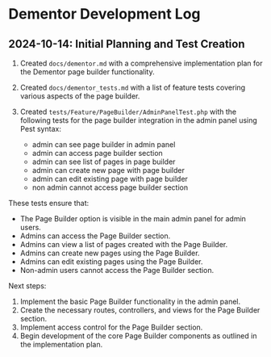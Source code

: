 # Dementor Development Log

## 2024-10-14: Initial Planning and Test Creation

1. Created `docs/dementor.md` with a comprehensive implementation plan for the Dementor page builder functionality.

2. Created `docs/dementor_tests.md` with a list of feature tests covering various aspects of the page builder.

3. Created `tests/Feature/PageBuilder/AdminPanelTest.php` with the following tests for the page builder integration in the admin panel using Pest syntax:

   - admin can see page builder in admin panel
   - admin can access page builder section
   - admin can see list of pages in page builder
   - admin can create new page with page builder
   - admin can edit existing page with page builder
   - non admin cannot access page builder section

These tests ensure that:
- The Page Builder option is visible in the main admin panel for admin users.
- Admins can access the Page Builder section.
- Admins can view a list of pages created with the Page Builder.
- Admins can create new pages using the Page Builder.
- Admins can edit existing pages using the Page Builder.
- Non-admin users cannot access the Page Builder section.

Next steps:
1. Implement the basic Page Builder functionality in the admin panel.
2. Create the necessary routes, controllers, and views for the Page Builder section.
3. Implement access control for the Page Builder section.
4. Begin development of the core Page Builder components as outlined in the implementation plan.